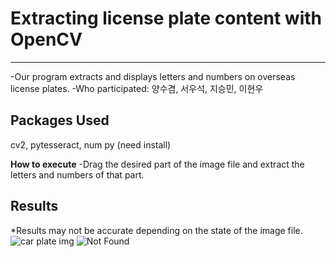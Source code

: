# Extracting license plate content with OpenCV
---
-Our program extracts and displays letters and numbers on overseas license plates.
-Who participated: 양수겸, 서우석, 지승민, 이현우

**Packages Used**
---
cv2, pytesseract, num py (need install)

**How to execute**
-Drag the desired part of the image file and extract the letters and numbers of that part.

**Results**
---
*Results may not be accurate depending on the state of the image file.
![car plate img](http://dcplates.com/assets/GovUS15a.jpg)
![Not Found](https://example.com/image.jpg)
